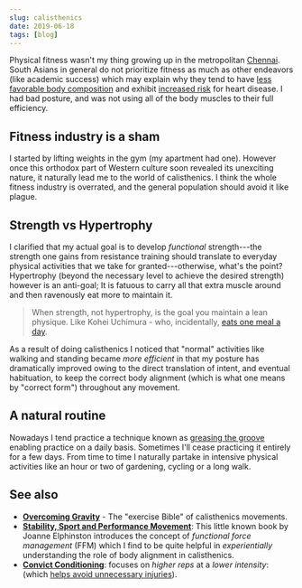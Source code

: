 ```yaml
---
slug: calisthenics
date: 2019-06-18
tags: [blog]
---
```


Physical fitness wasn't my thing growing up in the metropolitan
[Chennai](https://en.wikipedia.org/wiki/Chennai). South Asians in general do not prioritize
fitness as much as other endeavors \(like academic success\) which may explain
why they tend to have [less favorable body
composition](https://www.ncbi.nlm.nih.gov/pmc/articles/PMC4821815/) and exhibit
[increased risk](https://www.masalastudy.org) for heart disease. I had bad
posture, and was not using all of the body muscles to their full efficiency.

## Fitness industry is a sham

I started by lifting weights in the gym \(my apartment had one\). However once this orthodox part of Western culture soon revealed its unexciting nature, it naturally lead me to the world of calisthenics. I
think the whole fitness industry is overrated, and the general population should avoid it like plague.

## Strength vs Hypertrophy

I clarified that my actual goal is to develop _functional_ strength---the strength one gains from
resistance training should translate to everyday physical activities that we
take for granted---otherwise, what's the point? Hypertrophy \(beyond the necessary level to achieve the
desired strength\) however is an anti-goal; It is fatuous to carry all that
extra muscle around and then ravenously eat more to maintain it.

> When strength, not hypertrophy, is the goal you maintain a lean physique.
Like Kohei Uchimura - who, incidentally, [eats one meal a day](https://www.youtube.com/watch?v=JKXOBxcNF3E).

As a result of doing calisthenics I noticed that "normal" activities like walking and
standing became *more efficient* in that my posture has dramatically improved
owing to the direct translation of intent, and eventual habituation, to keep the
correct body alignment \(which is what one means by "correct form"\) throughout
any movement.

## A natural routine

Nowadays I tend practice a technique known as [greasing the
groove](https://sealgrinderpt.com/blog/navy-seal-workout/pavels-grease-the-groove-gtg.html/) enabling practice on a daily basis. Sometimes I'll cease practicing it entirely for a few days. From time to time I naturally partake in intensive physical activities like an hour or two of gardening, cycling or a long walk.

## See also

* [**Overcoming Gravity**](http://stevenlow.org/overcoming-gravity/) - The
  "exercise Bible" of calisthenics movements.
* [**Stability, Sport and Performance
  Movement**](http://www.jemsmovement.com/product/stability-sport-performance-movement-practical-biomechanics-systematic-training-movement-efficacy-injury-prevention/):
  This little known book by Joanne Elphinston introduces the concept of
  _functional force management_ \(FFM\) which I find to be quite helpful in
  _experientially_ understanding the role of body alignment in calisthenics.
* [**Convict
Conditioning**](https://www.amazon.com/gp/customer-reviews/R2G0WUH73YBFYE): focuses
on _higher reps_ at a _lower intensity_: 
\(which [helps avoid unnecessary injuries](https://old.reddit.com/r/bodyweightfitness/comments/atv610/im_surprised_this_is_not_featured_in_the_rr/#form-t1_eh405onmus)\).


